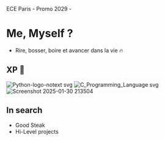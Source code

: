 ECE Paris -  Promo 2029 -

# Me, Myself ?

- Rire, bosser, boire et avancer dans la vie 🔥

## XP 🦅
![Python-logo-notext svg](https://github.com/user-attachments/assets/aa217eca-38a8-47a4-8aa1-7de5d95e93ec)
![C_Programming_Language svg](https://github.com/user-attachments/assets/682da802-5afc-4370-aa94-e8430868e34f)
![Screenshot 2025-01-30 213504](https://github.com/user-attachments/assets/b8a66fc8-0fb6-480a-992c-806848946645)

## In search
- Good Steak
- Hi-Level projects
